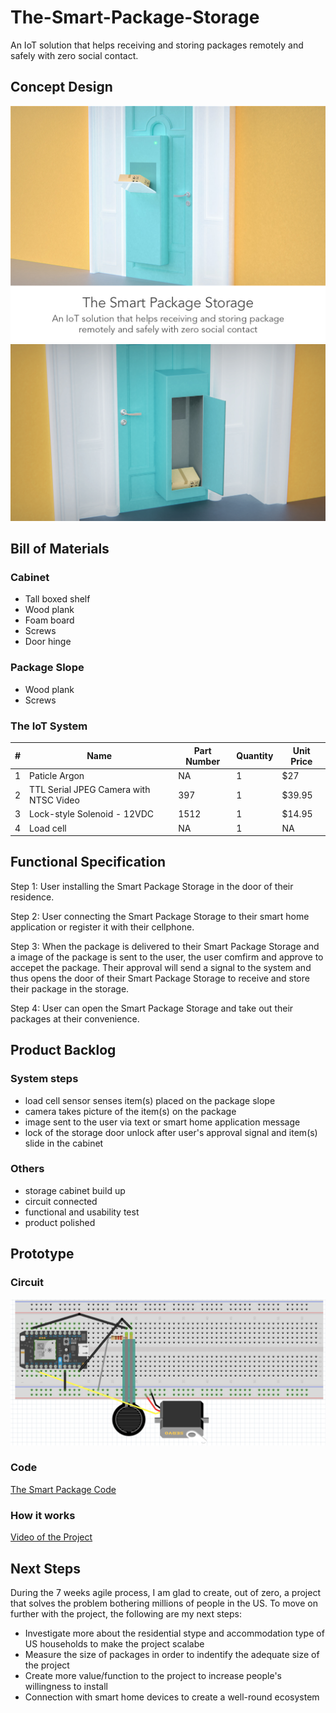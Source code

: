 # The-Smart-Package-Storage
An IoT solution that helps receiving and storing packages remotely and safely with zero social contact.

## Concept Design
![](Images/Design1.jpg)
![](Images/Design2.jpg)

## Bill of Materials
### Cabinet
- Tall boxed shelf
- Wood plank
- Foam board
- Screws
- Door hinge

### Package Slope
- Wood plank
- Screws

### The IoT System

|  # |     Name     |Part Number| Quantity | Unit Price |
|----|--------------|-----------|----------|---|
|1   |Paticle Argon                          | NA           |1|        $27|
|2   |TTL Serial JPEG Camera with NTSC Video | 397          |1|     $39.95|
|3   |Lock-style Solenoid - 12VDC            | 1512         |1|     $14.95|
|4   |Load cell                              | NA           |1|         NA|


## Functional Specification

Step 1: User installing the Smart Package Storage in the door of their residence. 

Step 2: User connecting the Smart Package Storage to their smart home application or register it with their cellphone. 

Step 3: When the package is delivered to their Smart Package Storage and a image of the package is sent to the user, the user comfirm and approve to accepet the package. Their approval will send a signal to the system and thus opens the door of their Smart Package Storage to receive and store their package in the storage. 

Step 4: User can open the Smart Package Storage and take out their packages at their convenience. 


## Product Backlog
### System steps
- load cell sensor senses item(s) placed on the package slope
- camera takes picture of the item(s) on the package
- image sent to the user via text or smart home application message
- lock of the storage door unlock after user's approval signal and item(s) slide in the cabinet

### Others
- storage cabinet build up
- circuit connected
- functional and usability test
- product polished

## Prototype
### Circuit
![](Images/Circuit.png)

### Code
[The Smart Package Code](final-sprint/smartpackagestorage.ino)

### How it works
[Video of the Project](https://youtu.be/ta2-8CUAebI)

## Next Steps
During the 7 weeks agile process, I am glad to create, out of zero, a project that solves the problem bothering millions of people in the US. To move on further with the project, the following are my next steps:
- Investigate more about the residential stype and accommodation type of US households to make the project scalabe
- Measure the size of packages in order to indentify the adequate size of the project
- Create more value/function to the project to increase people's willingness to install
- Connection with smart home devices to create a well-round ecosystem
